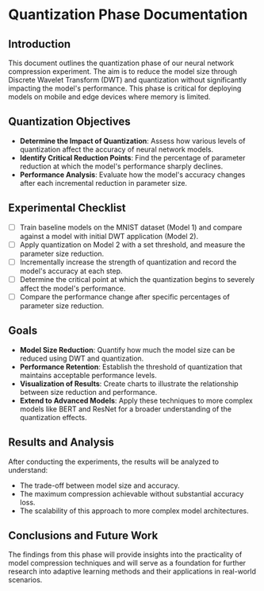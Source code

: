 # Quantization Phase Documentation

## Introduction

This document outlines the quantization phase of our neural network compression experiment. The aim is to reduce the model size through Discrete Wavelet Transform (DWT) and quantization without significantly impacting the model's performance. This phase is critical for deploying models on mobile and edge devices where memory is limited.

## Quantization Objectives

- **Determine the Impact of Quantization**: Assess how various levels of quantization affect the accuracy of neural network models.
- **Identify Critical Reduction Points**: Find the percentage of parameter reduction at which the model's performance sharply declines.
- **Performance Analysis**: Evaluate how the model's accuracy changes after each incremental reduction in parameter size.

## Experimental Checklist

- [ ] Train baseline models on the MNIST dataset (Model 1) and compare against a model with initial DWT application (Model 2).
- [ ] Apply quantization on Model 2 with a set threshold, and measure the parameter size reduction.
- [ ] Incrementally increase the strength of quantization and record the model's accuracy at each step.
- [ ] Determine the critical point at which the quantization begins to severely affect the model's performance.
- [ ] Compare the performance change after specific percentages of parameter size reduction.

## Goals

- **Model Size Reduction**: Quantify how much the model size can be reduced using DWT and quantization.
- **Performance Retention**: Establish the threshold of quantization that maintains acceptable performance levels.
- **Visualization of Results**: Create charts to illustrate the relationship between size reduction and performance.
- **Extend to Advanced Models**: Apply these techniques to more complex models like BERT and ResNet for a broader understanding of the quantization effects.

## Results and Analysis

After conducting the experiments, the results will be analyzed to understand:

- The trade-off between model size and accuracy.
- The maximum compression achievable without substantial accuracy loss.
- The scalability of this approach to more complex model architectures.

## Conclusions and Future Work

The findings from this phase will provide insights into the practicality of model compression techniques and will serve as a foundation for further research into adaptive learning methods and their applications in real-world scenarios.
